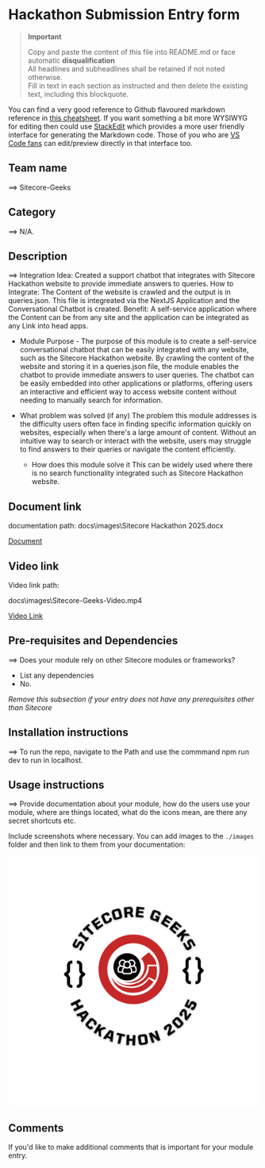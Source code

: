 # Hackathon Submission Entry form

> __Important__  
> 
> Copy and paste the content of this file into README.md or face automatic __disqualification__  
> All headlines and subheadlines shall be retained if not noted otherwise.  
> Fill in text in each section as instructed and then delete the existing text, including this blockquote.

You can find a very good reference to Github flavoured markdown reference in [this cheatsheet](https://github.com/adam-p/markdown-here/wiki/Markdown-Cheatsheet). If you want something a bit more WYSIWYG for editing then could use [StackEdit](https://stackedit.io/app) which provides a more user friendly interface for generating the Markdown code. Those of you who are [VS Code fans](https://code.visualstudio.com/docs/languages/markdown#_markdown-preview) can edit/preview directly in that interface too.

## Team name
⟹ Sitecore-Geeks

## Category
⟹ N/A.

## Description
⟹ Integration Idea: Created a support chatbot that integrates with 
Sitecore Hackathon website to provide immediate answers to queries.
How to Integrate: The Content of the website is crawled and the output is in queries.json. 
This file is integreated via the NextJS Application and the Conversational Chatbot is created.
Benefit: A self-service application where the Content can be from any site and the application can be integrated as any Link into head apps.


  - Module Purpose -
    The purpose of this module is to create a self-service conversational chatbot that can be easily integrated with any website, such as the Sitecore Hackathon website. By crawling the content of the website and storing it in a queries.json file, the module enables the chatbot to provide immediate answers to user queries. The chatbot can be easily embedded into other applications or platforms, offering users an interactive and efficient way to access website content without needing to manually search for information.


  - What problem was solved (if any)
     The problem this module addresses is the difficulty users often face in finding specific information quickly on websites, especially when there's a large amount of content. Without an intuitive way to search or interact with the website, users may struggle to find answers to their queries or navigate the content efficiently.

    - How does this module solve it
       This can be widely used where there is no search functionality integrated such as Sitecore Hackathon website.

## Document link
documentation path:
  docs\images\Sitecore Hackathon 2025.docx

[Document](docs/images/Sitecore%20Hackathon%202025.docx)

## Video link

 Video link path:
 
docs\images\Sitecore-Geeks-Video.mp4


[Video Link](docs/images/Sitecore-Geeks-Video.mp4)


## Pre-requisites and Dependencies

⟹ Does your module rely on other Sitecore modules or frameworks?

- List any dependencies
- No.

_Remove this subsection if your entry does not have any prerequisites other than Sitecore_

## Installation instructions
⟹ To run the repo, navigate to the Path and use the commmand npm run dev to run in localhost.
 


## Usage instructions
⟹ Provide documentation about your module, how do the users use your module, where are things located, what do the icons mean, are there any secret shortcuts etc.

Include screenshots where necessary. You can add images to the `./images` folder and then link to them from your documentation:

![Hackathon Logo](docs/images/logo.png?raw=true "Hackathon Logo")




## Comments
If you'd like to make additional comments that is important for your module entry.
